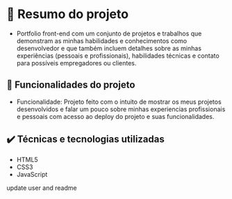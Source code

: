 <h1> 📁 Resumo do projeto</h1>

- Portfolio front-end com um conjunto de projetos e trabalhos que demonstram as minhas habilidades e conhecimentos como desenvolvedor e que também incluem detalhes sobre as minhas experiências (pessoais e profissionais), habilidades técnicas e contato para possíveis empregadores ou clientes.

🔨 Funcionalidades do projeto
---
- Funcionalidade: Projeto feito com o intuito de mostrar os meus projetos desenvolvidos e falar um pouco sobre minhas experiencias profissionais e pessoais com acesso ao deploy do projeto e suas funcionalidades. 


✔️ Técnicas e tecnologias utilizadas
---
- HTML5
- CSS3
- JavaScript

update user and readme